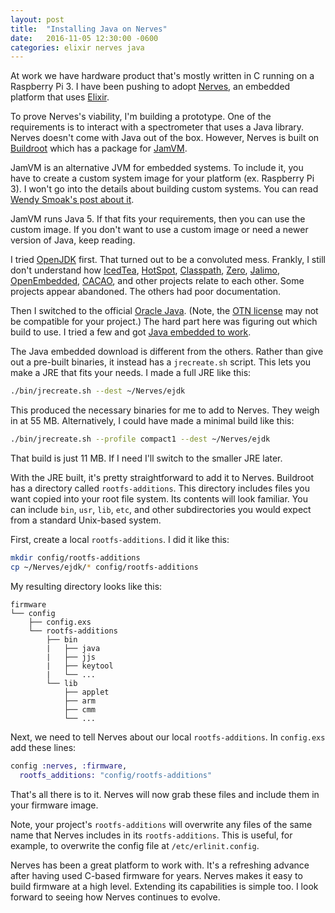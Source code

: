 ```yaml
---
layout: post
title:  "Installing Java on Nerves"
date:   2016-11-05 12:30:00 -0600
categories: elixir nerves java
---
```

At work we have hardware product that's mostly written in C running on a Raspberry Pi 3. I have been pushing to adopt [Nerves](http://nerves-project.org), an embedded platform that uses [Elixir](http://elixir-lang.org).

To prove Nerves's viability, I'm building a prototype. One of the requirements is to interact with a spectrometer that uses a Java library. Nerves doesn't come with Java out of the box. However, Nerves is built on [Buildroot](https://buildroot.org) which has a package for [JamVM](http://jamvm.sourceforge.net).

JamVM is an alternative JVM for embedded systems. To include it, you have to create a custom system image for your platform (ex. Raspberry Pi 3). I won't go into the details about building custom systems. You can read [Wendy Smoak's post about it](http://wsmoak.net/2016/10/17/building-using-custom-nerves-system.html).

JamVM runs Java 5. If that fits your requirements, then you can use the custom image. If you don't want to use a custom image or need a newer version of Java, keep reading.

I tried [OpenJDK](http://openjdk.java.net) first. That turned out to be a convoluted mess. Frankly, I still don't understand how [IcedTea](https://en.wikipedia.org/wiki/IcedTea), [HotSpot](http://openjdk.java.net/groups/hotspot/), [Classpath](https://en.wikipedia.org/wiki/GNU_Classpath), [Zero](http://openjdk.java.net/projects/zero/), [Jalimo](https://evolvis.org/plugins/mediawiki/wiki/jalimo/index.php/Main_Page), [OpenEmbedded](http://www.openembedded.org/wiki/OpenEmbedded), [CACAO](http://www.cacaojvm.org), and other projects relate to each other. Some projects appear abandoned. The others had poor documentation.

Then I switched to the official [Oracle Java](https://www.oracle.com/java/index.html). (Note, the [OTN license](http://www.oracle.com/technetwork/licenses/standard-license-152015.html) may not be compatible for your project.) The hard part here was figuring out which build to use. I tried a few and got [Java embedded to work](http://www.oracle.com/technetwork/java/embedded/embedded-se/downloads/javase-embedded-downloads-2209751.html).

The Java embedded download is different from the others. Rather than give out a pre-built binaries, it instead has a `jrecreate.sh` script. This lets you make a JRE that fits your needs. I made a full JRE like this:

```bash
./bin/jrecreate.sh --dest ~/Nerves/ejdk
```

This produced the necessary binaries for me to add to Nerves. They weigh in at 55 MB. Alternatively, I could have made a minimal build like this:

```bash
./bin/jrecreate.sh --profile compact1 --dest ~/Nerves/ejdk
```

That build is just 11 MB. If I need I'll switch to the smaller JRE later.

With the JRE built, it's pretty straightforward to add it to Nerves. Buildroot has a directory called `rootfs-additions`. This directory includes files you want copied into your root file system. Its contents will look familiar. You can include `bin`, `usr`, `lib`, `etc`, and other subdirectories you would expect from a standard Unix-based system.

First, create a local `rootfs-additions`. I did it like this:

```bash
mkdir config/rootfs-additions
cp ~/Nerves/ejdk/* config/rootfs-additions
```

My resulting directory looks like this:

```
firmware
└── config
    ├── config.exs
    └── rootfs-additions
        ├── bin
        |   ├── java
        |   ├── jjs
        |   ├── keytool
        |   └── ...
        └── lib
            ├── applet
            ├── arm
            ├── cmm
            └── ...
```

Next, we need to tell Nerves about our local `rootfs-additions`. In `config.exs` add these lines:

```elixir
config :nerves, :firmware,
  rootfs_additions: "config/rootfs-additions"
```

That's all there is to it. Nerves will now grab these files and include them in your firmware image.

Note, your project's `rootfs-additions` will overwrite any files of the same name that Nerves includes in its `rootfs-additions`. This is useful, for example, to overwrite the config file at `/etc/erlinit.config`.

Nerves has been a great platform to work with. It's a refreshing advance after having used C-based firmware for years. Nerves makes it easy to build firmware at a high level. Extending its capabilities is  simple too. I look forward to seeing how Nerves continues to evolve.
